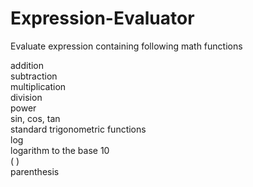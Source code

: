 # Expression-Evaluator
Evaluate expression containing following math functions

addition  
subtraction  
multiplication  
division  
power  
sin, cos, tan  
standard trigonometric functions  
log  
logarithm to the base 10  
( )  
parenthesis  

